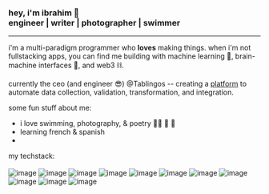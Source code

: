 ### hey, i'm ibrahim 👋 </br> engineer | writer | photographer | swimmer
---
i'm a multi-paradigm programmer who **loves** making things. when i'm not fullstacking apps, you can find me building with machine learning 🤖, brain-machine interfaces 🧠, and web3 ⛓️.

currently the ceo (and engineer 😎) @Tablingos -- creating a [platform](https://www.tablingos.com) to automate data collection, validation, transformation, and integration.

some fun stuff about me:
- i love swimming, photography, & poetry 🏊‍♂️ 📸 📜
- learning french & spanish
- 

my techstack: 
<br/>
<br/>
![image](https://img.shields.io/badge/C%2B%2B-00599C?style=for-the-badge&logo=c%2B%2B&logoColor=white)
![image](https://img.shields.io/badge/Python-FFD43B?style=for-the-badge&logo=python&logoColor=blue)
![image](https://img.shields.io/badge/Go-00ADD8?style=for-the-badge&logo=go&logoColor=white)
![image](https://img.shields.io/badge/Rust-black?style=for-the-badge&logo=rust&logoColor=#E57324)
![image](https://img.shields.io/badge/Solidity-e6e6e6?style=for-the-badge&logo=solidity&logoColor=black)
![image](https://img.shields.io/badge/TypeScript-007ACC?style=for-the-badge&logo=typescript&logoColor=white)
![image](https://img.shields.io/badge/Amazon_AWS-FF9900?style=for-the-badge&logo=amazonaws&logoColor=white)
![image](https://img.shields.io/badge/React-20232A?style=for-the-badge&logo=react&logoColor=61DAFB)
![image](https://img.shields.io/badge/Node%20js-339933?style=for-the-badge&logo=nodedotjs&logoColor=white)
![image](https://img.shields.io/badge/PyTorch-EE4C2C?style=for-the-badge&logo=pytorch&logoColor=white)
![image](https://img.shields.io/badge/MySQL-005C84?style=for-the-badge&logo=mysql&logoColor=white)

<!--
**Ibrahim925/Ibrahim925** is a ✨ _special_ ✨ repository because its `README.md` (this file) appears on your GitHub profile.

Here are some ideas to get you started:

- 🔭 I’m currently working on ...
- 🌱 I’m currently learning ...
- 👯 I’m looking to collaborate on ...
- 🤔 I’m looking for help with ...
- 💬 Ask me about ...
- 📫 How to reach me: ...
- 😄 Pronouns: ...
- ⚡ Fun fact: ...
-->

